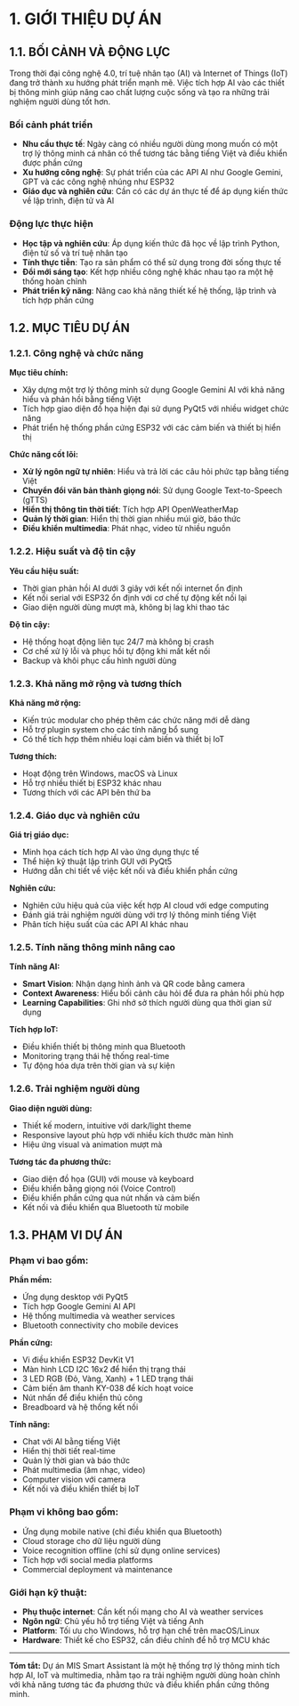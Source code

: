 # 1. GIỚI THIỆU DỰ ÁN

## 1.1. BỐI CẢNH VÀ ĐỘNG LỰC

Trong thời đại công nghệ 4.0, trí tuệ nhân tạo (AI) và Internet of Things (IoT) đang trở thành xu hướng phát triển mạnh mẽ. Việc tích hợp AI vào các thiết bị thông minh giúp nâng cao chất lượng cuộc sống và tạo ra những trải nghiệm người dùng tốt hơn.

### Bối cảnh phát triển
- **Nhu cầu thực tế**: Ngày càng có nhiều người dùng mong muốn có một trợ lý thông minh cá nhân có thể tương tác bằng tiếng Việt và điều khiển được phần cứng
- **Xu hướng công nghệ**: Sự phát triển của các API AI như Google Gemini, GPT và các công nghệ nhúng như ESP32
- **Giáo dục và nghiên cứu**: Cần có các dự án thực tế để áp dụng kiến thức về lập trình, điện tử và AI

### Động lực thực hiện
- **Học tập và nghiên cứu**: Áp dụng kiến thức đã học về lập trình Python, điện tử số và trí tuệ nhân tạo
- **Tính thực tiễn**: Tạo ra sản phẩm có thể sử dụng trong đời sống thực tế
- **Đổi mới sáng tạo**: Kết hợp nhiều công nghệ khác nhau tạo ra một hệ thống hoàn chỉnh
- **Phát triển kỹ năng**: Nâng cao khả năng thiết kế hệ thống, lập trình và tích hợp phần cứng

## 1.2. MỤC TIÊU DỰ ÁN

### 1.2.1. Công nghệ và chức năng
**Mục tiêu chính:**
- Xây dựng một trợ lý thông minh sử dụng Google Gemini AI với khả năng hiểu và phản hồi bằng tiếng Việt
- Tích hợp giao diện đồ họa hiện đại sử dụng PyQt5 với nhiều widget chức năng
- Phát triển hệ thống phần cứng ESP32 với các cảm biến và thiết bị hiển thị

**Chức năng cốt lõi:**
- **Xử lý ngôn ngữ tự nhiên**: Hiểu và trả lời các câu hỏi phức tạp bằng tiếng Việt
- **Chuyển đổi văn bản thành giọng nói**: Sử dụng Google Text-to-Speech (gTTS)
- **Hiển thị thông tin thời tiết**: Tích hợp API OpenWeatherMap
- **Quản lý thời gian**: Hiển thị thời gian nhiều múi giờ, báo thức
- **Điều khiển multimedia**: Phát nhạc, video từ nhiều nguồn

### 1.2.2. Hiệu suất và độ tin cậy
**Yêu cầu hiệu suất:**
- Thời gian phản hồi AI dưới 3 giây với kết nối internet ổn định
- Kết nối serial với ESP32 ổn định với cơ chế tự động kết nối lại
- Giao diện người dùng mượt mà, không bị lag khi thao tác

**Độ tin cậy:**
- Hệ thống hoạt động liên tục 24/7 mà không bị crash
- Cơ chế xử lý lỗi và phục hồi tự động khi mất kết nối
- Backup và khôi phục cấu hình người dùng

### 1.2.3. Khả năng mở rộng và tương thích
**Khả năng mở rộng:**
- Kiến trúc modular cho phép thêm các chức năng mới dễ dàng
- Hỗ trợ plugin system cho các tính năng bổ sung
- Có thể tích hợp thêm nhiều loại cảm biến và thiết bị IoT

**Tương thích:**
- Hoạt động trên Windows, macOS và Linux
- Hỗ trợ nhiều thiết bị ESP32 khác nhau
- Tương thích với các API bên thứ ba

### 1.2.4. Giáo dục và nghiên cứu
**Giá trị giáo dục:**
- Minh họa cách tích hợp AI vào ứng dụng thực tế
- Thể hiện kỹ thuật lập trình GUI với PyQt5
- Hướng dẫn chi tiết về việc kết nối và điều khiển phần cứng

**Nghiên cứu:**
- Nghiên cứu hiệu quả của việc kết hợp AI cloud với edge computing
- Đánh giá trải nghiệm người dùng với trợ lý thông minh tiếng Việt
- Phân tích hiệu suất của các API AI khác nhau

### 1.2.5. Tính năng thông minh nâng cao
**Tính năng AI:**
- **Smart Vision**: Nhận dạng hình ảnh và QR code bằng camera
- **Context Awareness**: Hiểu bối cảnh câu hỏi để đưa ra phản hồi phù hợp
- **Learning Capabilities**: Ghi nhớ sở thích người dùng qua thời gian sử dụng

**Tích hợp IoT:**
- Điều khiển thiết bị thông minh qua Bluetooth
- Monitoring trạng thái hệ thống real-time
- Tự động hóa dựa trên thời gian và sự kiện

### 1.2.6. Trải nghiệm người dùng
**Giao diện người dùng:**
- Thiết kế modern, intuitive với dark/light theme
- Responsive layout phù hợp với nhiều kích thước màn hình
- Hiệu ứng visual và animation mượt mà

**Tương tác đa phương thức:**
- Giao diện đồ họa (GUI) với mouse và keyboard
- Điều khiển bằng giọng nói (Voice Control)
- Điều khiển phần cứng qua nút nhấn và cảm biến
- Kết nối và điều khiển qua Bluetooth từ mobile

## 1.3. PHẠM VI DỰ ÁN

### Phạm vi bao gồm:
**Phần mềm:**
- Ứng dụng desktop với PyQt5
- Tích hợp Google Gemini AI API
- Hệ thống multimedia và weather services
- Bluetooth connectivity cho mobile devices

**Phần cứng:**
- Vi điều khiển ESP32 DevKit V1
- Màn hình LCD I2C 16x2 để hiển thị trạng thái
- 3 LED RGB (Đỏ, Vàng, Xanh) + 1 LED trạng thái
- Cảm biến âm thanh KY-038 để kích hoạt voice
- Nút nhấn để điều khiển thủ công
- Breadboard và hệ thống kết nối

**Tính năng:**
- Chat với AI bằng tiếng Việt
- Hiển thị thời tiết real-time
- Quản lý thời gian và báo thức
- Phát multimedia (âm nhạc, video)
- Computer vision với camera
- Kết nối và điều khiển thiết bị IoT

### Phạm vi không bao gồm:
- Ứng dụng mobile native (chỉ điều khiển qua Bluetooth)
- Cloud storage cho dữ liệu người dùng
- Voice recognition offline (chỉ sử dụng online services)
- Tích hợp với social media platforms
- Commercial deployment và maintenance

### Giới hạn kỹ thuật:
- **Phụ thuộc internet**: Cần kết nối mạng cho AI và weather services
- **Ngôn ngữ**: Chủ yếu hỗ trợ tiếng Việt và tiếng Anh
- **Platform**: Tối ưu cho Windows, hỗ trợ hạn chế trên macOS/Linux
- **Hardware**: Thiết kế cho ESP32, cần điều chỉnh để hỗ trợ MCU khác

---

**Tóm tắt:** Dự án MIS Smart Assistant là một hệ thống trợ lý thông minh tích hợp AI, IoT và multimedia, nhằm tạo ra trải nghiệm người dùng hoàn chỉnh với khả năng tương tác đa phương thức và điều khiển phần cứng thông minh.
